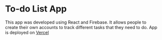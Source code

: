 # To-do List App
This app was developed using React and Firebase. It allows people to create their own accounts to track different tasks that they need to do.
App is deployed on [Vercel](https://to-do-list-kappa-nine.vercel.app/)